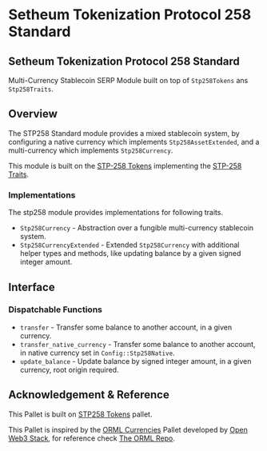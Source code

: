  # Setheum Tokenization Protocol 258 Standard
 ## Setheum Tokenization Protocol 258 Standard
 Multi-Currency Stablecoin SERP Module built on top of `Stp258Tokens` ans `Stp258Traits`.


 ## Overview

 The STP258 Standard module provides a mixed stablecoin system, by configuring a
 native currency which implements `Stp258AssetExtended`, and a
 multi-currency which implements `Stp258Currency`.

 This module is built on the [STP-258 Tokens](https://github.com/Setheum-Labs/stp258-tokens) implementing the [STP-258 Traits](https://github.com/Setheum-Labs/stp258-traits).

 ### Implementations

 The stp258 module provides implementations for following traits.

 - `Stp258Currency` - Abstraction over a fungible multi-currency stablecoin system.
 - `Stp258CurrencyExtended` - Extended `Stp258Currency` with additional helper
   types and methods, like updating balance
 by a given signed integer amount.

 ## Interface

 ### Dispatchable Functions

 - `transfer` - Transfer some balance to another account, in a given
   currency.
 - `transfer_native_currency` - Transfer some balance to another account, in
   native currency set in
 `Config::Stp258Native`.
 - `update_balance` - Update balance by signed integer amount, in a given
   currency, root origin required.

## Acknowledgement & Reference

This Pallet is built on [STP258 Tokens](https://github.com/Setheum-Labs/stp258-tokens) pallet.

This Pallet is inspired by the [ORML Currencies](https://github.com/open-web3-stack/open-runtime-module-library/blob/master/currencies) Pallet developed by [Open Web3 Stack](https://github.com/open-web3-stack/), for reference check [The ORML Repo](https://github.com/open-web3-stack/open-runtime-module-library).
